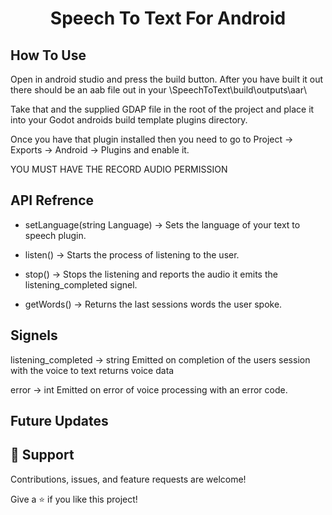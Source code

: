 <h1 align="center"><project-name>Speech To Text For Android</h1>

<p align="center"><project-description></p>

## How To Use
Open in android studio and press the build button. After you have built it out there should be an aab file out in your 
<project location>\SpeechToText\build\outputs\aar\

Take that and the supplied GDAP file in the root of the project and place it into your Godot androids build template plugins directory. 

Once you have that plugin installed then you need to go to Project -> Exports -> Android -> Plugins and enable it.

YOU MUST HAVE THE RECORD AUDIO PERMISSION

## API Refrence
- setLanguage(string Language) -> Sets the language of your text to speech plugin.


- listen() -> Starts the process of listening to the user.


- stop()  -> Stops the listening and reports the audio it emits the listening_completed signel.


- getWords()  -> Returns the last sessions words the user spoke.


## Signels
listening_completed -> string 
Emitted on completion of the users session with the voice to text returns voice data

error -> int
Emitted on error of voice processing with an error code.

## Future Updates


## 🤝 Support

Contributions, issues, and feature requests are welcome!

Give a ⭐️ if you like this project!